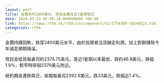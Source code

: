 ```yaml
---
layout: post
title: 金價失守2400美元　現貨金觸及近1星期低位
date: 2024-05-23 05:56:18.000000000 +08:00
link: https://news.rthk.hk/rthk/ch/component/k2/1754309-20240523.htm
categories: rthk
---
```


金價持續回軟，跌穿2400美元水平，由於投資者沽貨鎖定利潤，加上對聯儲局今年減息預期降溫。

現貨金低見每盎司約2374.75美元，是近1星期以來最低，跌約46.9美元，跌幅1.9%，較早時徘徊2378美元附近。

紐約期金連跌兩日，收報每盎司2392.9美元，跌33美元，跌幅近1.4%。
